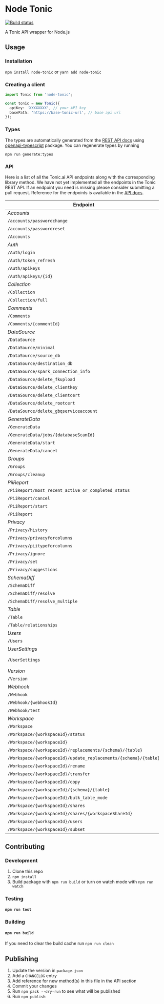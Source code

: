 # Node Tonic

[![Build status](https://github.com/neofinancial/node-tonic/workflows/CI/badge.svg)](https://github.com/neofinancial/node-tonic/actions)

A Tonic API wrapper for Node.js

## Usage

### Installation

`npm install node-tonic` or `yarn add node-tonic`

### Creating a client

```ts
import Tonic from 'node-tonic';

const tonic = new Tonic({
  apiKey: 'XXXXXXXX', // your API key
  basePath: 'https://base-tonic-url', // base api url
});
```

### Types

The types are automatically generated from the [REST API docs](https://app.tonic.ai/apidocs/index.html) using [openapi-typescript](https://www.npmjs.com/package/openapi-typescript) package. You can regenerate types by running

```
npm run generate:types
```

### API

Here is a list of all the Tonic.ai API endpoints along with the corresponding library method. We have not yet implemented all the endpoints in the Tonic REST API. If an endpoint you need is missing please consider submitting a pull request. Reference for the endpoints is available in the [API docs](https://app.tonic.ai/apidocs/index.html).

| Endpoint                                                        | Client Method                       |
| --------------------------------------------------------------- | ----------------------------------- |
| _Accounts_                                                      |
| `/accounts/passwordchange`                                      | Not Implemented                     |
| `/accounts/passwordreset`                                       | Not Implemented                     |
| `/Accounts`                                                     | Not Implemented                     |
| _Auth_                                                          |
| `/Auth/login`                                                   | Not Implemented                     |
| `/Auth/token_refresh`                                           | Not Implemented                     |
| `/Auth/apikeys`                                                 | Not Implemented                     |
| `/Auth/apikeys/{id}`                                            | Not Implemented                     |
| _Collection_                                                    |
| `/Collection`                                                   | getCollectionNames                  |
| `/Collection/full`                                              | getCollections                      |
| _Comments_                                                      |
| `/Comments`                                                     | Not Implemented                     |
| `/Comments/{commentId}`                                         | Not Implemented                     |
| _DataSource_                                                    |
| `/DataSource`                                                   | Not Implemented                     |
| `/DataSource/minimal`                                           | Not Implemented                     |
| `/DataSource/source_db`                                         | Not Implemented                     |
| `/DataSource/destination_db`                                    | Not Implemented                     |
| `/DataSource/spark_connection_info`                             | Not Implemented                     |
| `/DataSource/delete_fkupload`                                   | Not Implemented                     |
| `/DataSource/delete_clientkey`                                  | Not Implemented                     |
| `/DataSource/delete_clientcert`                                 | Not Implemented                     |
| `/DataSource/delete_rootcert`                                   | Not Implemented                     |
| `/DataSource/delete_gbqserviceaccount`                          | Not Implemented                     |
| _GenerateData_                                                  |
| `/GenerateData`                                                 | Not Implemented                     |
| `/GenerateData/jobs/{databaseScanId}`                           | Not Implemented                     |
| `/GenerateData/start`                                           | Not Implemented                     |
| `/GenerateData/cancel`                                          | Not Implemented                     |
| _Groups_                                                        |
| `/Groups`                                                       | Not Implemented                     |
| `/Groups/cleanup`                                               | Not Implemented                     |
| _PiiReport_                                                     |
| `/PiiReport/most_recent_active_or_completed_status`             | Not Implemented                     |
| `/PiiReport/cancel`                                             | Not Implemented                     |
| `/PiiReport/start`                                              | Not Implemented                     |
| `/PiiReport`                                                    | Not Implemented                     |
| _Privacy_                                                       |
| `/Privacy/history`                                              | Not Implemented                     |
| `/Privacy/privacyforcolumns`                                    | Not Implemented                     |
| `/Privacy/piitypeforcolumns`                                    | Not Implemented                     |
| `/Privacy/ignore`                                               | Not Implemented                     |
| `/Privacy/set`                                                  | Not Implemented                     |
| `/Privacy/suggestions`                                          | Not Implemented                     |
| _SchemaDiff_                                                    |
| `/SchemaDiff`                                                   | Not Implemented                     |
| `/SchemaDiff/resolve`                                           | Not Implemented                     |
| `/SchemaDiff/resolve_multiple`                                  | Not Implemented                     |
| _Table_                                                         |
| `/Table`                                                        | Not Implemented                     |
| `/Table/relationships`                                          | Not Implemented                     |
| _Users_                                                         |
| `/Users`                                                        | Not Implemented                     |
| _UserSettings_                                                  |
| `/UserSettings`                                                 | getUserSettings, updateUserSettings |
| _Version_                                                       |
| `/Version`                                                      | getVersion                          |
| _Webhook_                                                       |
| `/Webhook`                                                      | Not Implemented                     |
| `/Webhook/{webhookId}`                                          | Not Implemented                     |
| `/Webhook/test`                                                 | Not Implemented                     |
| _Workspace_                                                     |
| `/Workspace`                                                    | Not Implemented                     |
| `/Workspace/{workspaceId}/status`                               | Not Implemented                     |
| `/Workspace/{workspaceId}`                                      | Not Implemented                     |
| `/Workspace/{workspaceId}/replacements/{schema}/{table}`        | Not Implemented                     |
| `/Workspace/{workspaceId}/update_replacements/{schema}/{table}` | Not Implemented                     |
| `/Workspace/{workspaceId}/rename`                               | Not Implemented                     |
| `/Workspace/{workspaceId}/transfer`                             | Not Implemented                     |
| `/Workspace/{workspaceId}/copy`                                 | Not Implemented                     |
| `/Workspace/{workspaceId}/{schema}/{table}`                     | Not Implemented                     |
| `/Workspace/{workspaceId}/bulk_table_mode`                      | Not Implemented                     |
| `/Workspace/{workspaceId}/shares`                               | Not Implemented                     |
| `/Workspace/{workspaceId}/shares/{workspaceShareId}`            | Not Implemented                     |
| `/Workspace/{workspaceId}/users`                                | Not Implemented                     |
| `/Workspace/{workspaceId}/subset`                               | Not Implemented                     |

## Contributing

### Development

1. Clone this repo
2. `npm install`
3. Build package with `npm run build` or turn on watch mode with `npm run watch`

### Testing

#### `npm run test`

### Building

#### `npm run build`

If you need to clear the build cache run `npm run clean`

## Publishing

1. Update the version in `package.json`
1. Add a `CHANGELOG` entry
1. Add reference for new method(s) in this file in the API section
1. Commit your changes
1. Run `npm pack --dry-run` to see what will be published
1. Run `npm publish`

